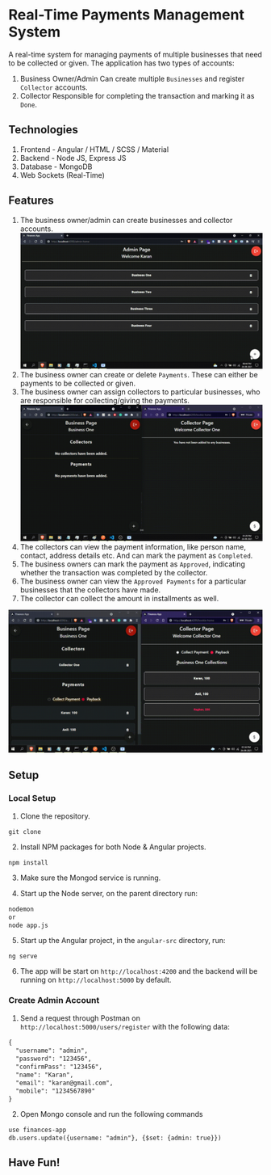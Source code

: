 # Real-Time Payments Management System

A real-time system for managing payments of multiple businesses that need to be collected or given. The application has two types of accounts:

1. Business Owner/Admin
Can create multiple `Businesses` and register `Collector` accounts.
2. Collector
Responsible for completing the transaction and marking it as `Done`.

## Technologies

1. Frontend - Angular / HTML / SCSS / Material
2. Backend - Node JS, Express JS
3. Database - MongoDB
4. Web Sockets (Real-Time)

## Features

1. The business owner/admin can create businesses and collector accounts.
![](images/create-business-collector.gif)
2. The business owner can create or delete `Payments`. These can either be payments to be collected or given. 
3. The business owner can assign collectors to particular businesses, who are responsible for collecting/giving the payments.
![](images/add-new-collector.gif)
4. The collectors can view the payment information, like person name, contact, address details etc. And can mark the payment as `Completed`.
5. The business owners can mark the payment as `Approved`, indicating whether the transaction was completed by the collector.
6. The business owner can view the `Approved Payments` for a particular businesses that the collectors have made.
7. The collector can collect the amount in installments as well.

![](images/real-time-payments.gif)

## Setup

### Local Setup
1. Clone the repository.
```
git clone 
```

2. Install NPM packages for both Node & Angular projects.
```
npm install
```

3. Make sure the Mongod service is running.

4. Start up the Node server, on the parent directory run:
```
nodemon
or
node app.js
```

5. Start up the Angular project, in the `angular-src` directory, run:
```
ng serve
```

6. The app will be start on `http://localhost:4200` and the backend will be running on `http://localhost:5000` by default.

### Create Admin Account
1. Send a request through Postman on `http://localhost:5000/users/register` with the following data:

```
{
  "username": "admin",
  "password": "123456",
  "confirmPass": "123456",
  "name": "Karan",
  "email": "karan@gmail.com",
  "mobile": "1234567890"
}
```

2. Open Mongo console and run the following commands

```
use finances-app
db.users.update({username: "admin"}, {$set: {admin: true}})
```

## Have Fun!
